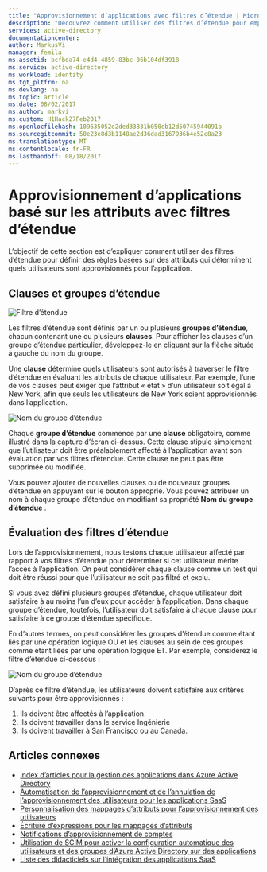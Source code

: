 ```yaml
---
title: "Approvisionnement d’applications avec filtres d’étendue | Microsoft Docs"
description: "Découvrez comment utiliser des filtres d’étendue pour empêcher les objets dans les applications qui prennent en charge l’approvisionnement automatisé des utilisateurs d’être approvisionnés si un objet n’est pas conforme à vos besoins."
services: active-directory
documentationcenter: 
author: MarkusVi
manager: femila
ms.assetid: bcfbda74-e4d4-4859-83bc-06b104df3918
ms.service: active-directory
ms.workload: identity
ms.tgt_pltfrm: na
ms.devlang: na
ms.topic: article
ms.date: 08/02/2017
ms.author: markvi
ms.custom: H1Hack27Feb2017
ms.openlocfilehash: 109635052e2ded33831b050eb12d50745944091b
ms.sourcegitcommit: 50e23e8d3b1148ae2d36dad3167936b4e52c8a23
ms.translationtype: MT
ms.contentlocale: fr-FR
ms.lasthandoff: 08/18/2017
---
```

# <a name="attribute-based-application-provisioning-with-scoping-filters"></a>Approvisionnement d’applications basé sur les attributs avec filtres d’étendue
L’objectif de cette section est d’expliquer comment utiliser des filtres d’étendue pour définir des règles basées sur des attributs qui déterminent quels utilisateurs sont approvisionnés pour l’application.

## <a name="clauses-and-scope-groups"></a>Clauses et groupes d’étendue
![Filtre d’étendue][1] 

Les filtres d’étendue sont définis par un ou plusieurs **groupes d’étendue**, chacun contenant une ou plusieurs **clauses**. Pour afficher les clauses d’un groupe d’étendue particulier, développez-le en cliquant sur la flèche située à gauche du nom du groupe.

Une **clause** détermine quels utilisateurs sont autorisés à traverser le filtre d’étendue en évaluant les attributs de chaque utilisateur. Par exemple, l’une de vos clauses peut exiger que l’attribut « état » d’un utilisateur soit égal à New York, afin que seuls les utilisateurs de New York soient approvisionnés dans l’application.

![Nom du groupe d’étendue][2] 

Chaque **groupe d’étendue** commence par une **clause** obligatoire, comme illustré dans la capture d’écran ci-dessus. Cette clause stipule simplement que l’utilisateur doit être préalablement affecté à l’application avant son évaluation par vos filtres d’étendue. Cette clause ne peut pas être supprimée ou modifiée.

Vous pouvez ajouter de nouvelles clauses ou de nouveaux groupes d’étendue en appuyant sur le bouton approprié. Vous pouvez attribuer un nom à chaque groupe d’étendue en modifiant sa propriété **Nom du groupe d’étendue** .

## <a name="how-scoping-filters-are-evaluated"></a>Évaluation des filtres d’étendue
Lors de l’approvisionnement, nous testons chaque utilisateur affecté par rapport à vos filtres d’étendue pour déterminer si cet utilisateur mérite l’accès à l’application. On peut considérer chaque clause comme un test qui doit être réussi pour que l’utilisateur ne soit pas filtré et exclu. 

Si vous avez défini plusieurs groupes d’étendue, chaque utilisateur doit satisfaire à au moins l’un d’eux pour accéder à l’application. Dans chaque groupe d’étendue, toutefois, l’utilisateur doit satisfaire à chaque clause pour satisfaire à ce groupe d’étendue spécifique. 

En d’autres termes, on peut considérer les groupes d’étendue comme étant liés par une opération logique OU et les clauses au sein de ces groupes comme étant liées par une opération logique ET. Par exemple, considérez le filtre d’étendue ci-dessous :

![Nom du groupe d’étendue][3]  

D’après ce filtre d’étendue, les utilisateurs doivent satisfaire aux critères suivants pour être approvisionnés :

1. Ils doivent être affectés à l’application.
2. Ils doivent travailler dans le service Ingénierie
3. Ils doivent travailler à San Francisco ou au Canada.

## <a name="related-articles"></a>Articles connexes
* [Index d’articles pour la gestion des applications dans Azure Active Directory](active-directory-apps-index.md)
* [Automatisation de l’approvisionnement et de l’annulation de l’approvisionnement des utilisateurs pour les applications SaaS](active-directory-saas-app-provisioning.md)
* [Personnalisation des mappages d’attributs pour l’approvisionnement des utilisateurs](active-directory-saas-customizing-attribute-mappings.md)
* [Écriture d’expressions pour les mappages d’attributs](active-directory-saas-writing-expressions-for-attribute-mappings.md)
* [Notifications d’approvisionnement de comptes](active-directory-saas-account-provisioning-notifications.md)
* [Utilisation de SCIM pour activer la configuration automatique des utilisateurs et des groupes d’Azure Active Directory sur des applications](active-directory-scim-provisioning.md)
* [Liste des didacticiels sur l’intégration des applications SaaS](active-directory-saas-tutorial-list.md)

<!--Image references-->
[1]: ./media/active-directory-saas-scoping-filters/ic782811.png
[2]: ./media/active-directory-saas-scoping-filters/ic782812.png
[3]: ./media/active-directory-saas-scoping-filters/ic782813.png
